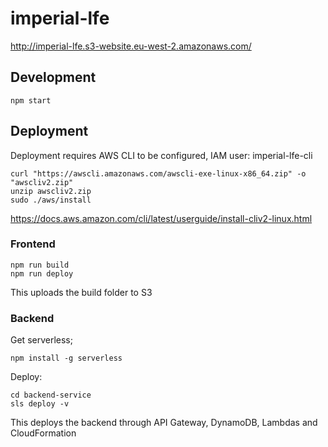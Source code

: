 # imperial-lfe
http://imperial-lfe.s3-website.eu-west-2.amazonaws.com/

## Development
`npm start`

## Deployment

Deployment requires AWS CLI to be configured, IAM user: imperial-lfe-cli

```
curl "https://awscli.amazonaws.com/awscli-exe-linux-x86_64.zip" -o "awscliv2.zip"
unzip awscliv2.zip
sudo ./aws/install
```
https://docs.aws.amazon.com/cli/latest/userguide/install-cliv2-linux.html

### Frontend
```
npm run build
npm run deploy
```

This uploads the build folder to S3 

### Backend
Get serverless;
```
npm install -g serverless
```

Deploy:
```
cd backend-service
sls deploy -v
```

This deploys the backend through API Gateway, DynamoDB, Lambdas and CloudFormation
